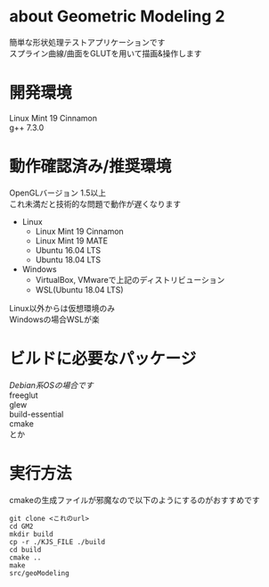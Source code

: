 # about Geometric Modeling 2
簡単な形状処理テストアプリケーションです  
スプライン曲線/曲面をGLUTを用いて描画&操作します  
  
# 開発環境
Linux Mint 19 Cinnamon  
g++ 7.3.0

# 動作確認済み/推奨環境
OpenGLバージョン 1.5以上  
これ未満だと技術的な問題で動作が遅くなります  
  
- Linux  
  * Linux Mint 19 Cinnamon  
  * Linux Mint 19 MATE  
  * Ubuntu 16.04 LTS  
  * Ubuntu 18.04 LTS  
- Windows  
  * VirtualBox, VMwareで上記のディストリビューション  
  * WSL(Ubuntu 18.04 LTS)  
  
Linux以外からは仮想環境のみ  
Windowsの場合WSLが楽  
  
# ビルドに必要なパッケージ
_Debian系OSの場合です_  
freeglut  
glew  
build-essential  
cmake  
とか  

# 実行方法
cmakeの生成ファイルが邪魔なので以下のようにするのがおすすめです  
```  
git clone <これのurl>  
cd GM2  
mkdir build  
cp -r ./KJS_FILE ./build  
cd build  
cmake ..  
make  
src/geoModeling  
```  

